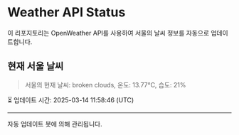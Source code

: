 
# Weather API Status

이 리포지토리는 OpenWeather API를 사용하여 서울의 날씨 정보를 자동으로 업데이트합니다.

## 현재 서울 날씨
> 서울의 현재 날씨: broken clouds, 온도: 13.77°C, 습도: 21%

⏳ 업데이트 시간: 2025-03-14 11:58:46 (UTC)

---
자동 업데이트 봇에 의해 관리됩니다.
